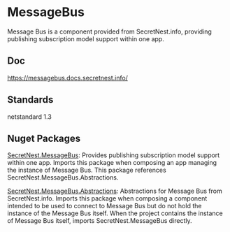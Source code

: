 # MessageBus

Message Bus is a component provided from SecretNest.info, providing publishing subscription model support within one app.

## Doc

https://messagebus.docs.secretnest.info/

## Standards

netstandard 1.3

## Nuget Packages

[SecretNest.MessageBus](https://www.nuget.org/packages/SecretNest.MessageBus): Provides publishing subscription model support within one app. Imports this package when composing an app managing the instance of Message Bus. This package references SecretNest.MessageBus.Abstractions.

[SecretNest.MessageBus.Abstractions](https://www.nuget.org/packages/SecretNest.MessageBus.Abstractions): Abstractions for Message Bus from SecretNest.info. Imports this package when composing a component intended to be used to connect to Message Bus but do not hold the instance of the Message Bus itself. When the project contains the instance of Message Bus itself, imports SecretNest.MessageBus directly.
